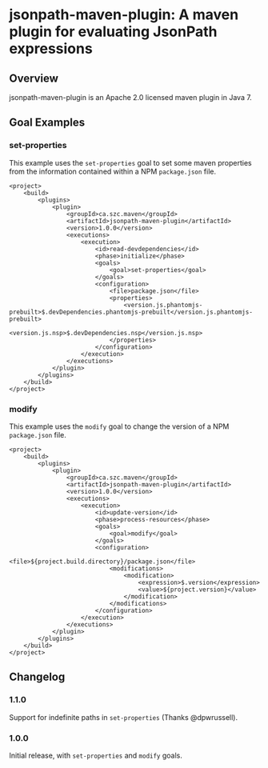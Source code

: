 # jsonpath-maven-plugin: A maven plugin for evaluating JsonPath expressions

## Overview

jsonpath-maven-plugin is an Apache 2.0 licensed maven plugin in Java 7.

## Goal Examples

### set-properties

This example uses the `set-properties` goal to set some maven properties from the information contained within a NPM `package.json` file.

```
<project>
    <build>
        <plugins>
            <plugin>
                <groupId>ca.szc.maven</groupId>
                <artifactId>jsonpath-maven-plugin</artifactId>
                <version>1.0.0</version>
                <executions>
                    <execution>
                        <id>read-devdependencies</id>
                        <phase>initialize</phase>
                        <goals>
                            <goal>set-properties</goal>
                        </goals>
                        <configuration>
                            <file>package.json</file>
                            <properties>
                                <version.js.phantomjs-prebuilt>$.devDependencies.phantomjs-prebuilt</version.js.phantomjs-prebuilt>
                                <version.js.nsp>$.devDependencies.nsp</version.js.nsp>
                            </properties>
                        </configuration>
                    </execution>
                </executions>
            </plugin>
        </plugins>
    </build>
</project>
```

### modify

This example uses the `modify` goal to change the version of a NPM `package.json` file.

```
<project>
    <build>
        <plugins>
            <plugin>
                <groupId>ca.szc.maven</groupId>
                <artifactId>jsonpath-maven-plugin</artifactId>
                <version>1.0.0</version>
                <executions>
                    <execution>
                        <id>update-version</id>
                        <phase>process-resources</phase>
                        <goals>
                            <goal>modify</goal>
                        </goals>
                        <configuration>
                            <file>${project.build.directory}/package.json</file>
                            <modifications>
                                <modification>
                                    <expression>$.version</expression>
                                    <value>${project.version}</value>
                                </modification>
                            </modifications>
                        </configuration>
                    </execution>
                </executions>
            </plugin>
        </plugins>
    </build>
</project>
```

## Changelog

### 1.1.0

Support for indefinite paths in `set-properties` (Thanks @dpwrussell).

### 1.0.0

Initial release, with `set-properties` and `modify` goals.
